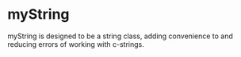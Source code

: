 # myString
myString is designed to be a string class, adding convenience to and reducing errors of working with c-strings.

